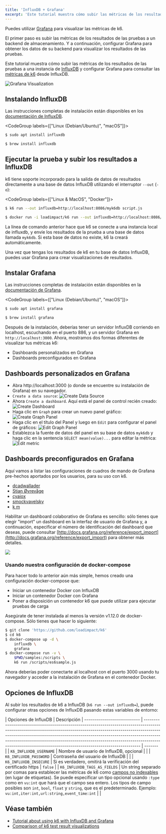 ```yaml
---
title: 'InfluxDB + Grafana'
excerpt: 'Este tutorial muestra cómo subir las métricas de los resultados de las pruebas a una instancia de InfluxDB y configurar Grafana para consultar las métricas de k6.'
---
```


Puedes utilizar [Grafana](https://grafana.com/grafana/) para visualizar las métricas de k6.

El primer paso es subir las métricas de los resultados de las pruebas a un backend de almacenamiento. Y a continuación, configurar Grafana para obtener los datos de su backend para visualizar los resultados de las pruebas.

Este tutorial muestra cómo subir las métricas de los resultados de las pruebas a una instancia de [InfluxDB](https://github.com/influxdata/influxdb) y configurar Grafana para consultar las [métricas de k6](/using-k6/metrics) desde InfluxDB.

![Grafana Visualization](./images/InfluxDB-Grafana/grafana-visualization.png)

## Instalando InfluxDB

Las instrucciones completas de instalación están disponibles en los [documentación de InfluxDB](https://docs.influxdata.com/influxdb/v1.2/introduction/installation/).

<CodeGroup labels={["Linux (Debian/Ubuntu)", "macOS"]}>

```bash
$ sudo apt install influxdb
```

```bash
$ brew install influxdb
```

</CodeGroup>

## Ejecutar la prueba y subir los resultados a InfluxDB

k6 tiene soporte incorporado para la salida de datos de resultados directamente a una base de datos InfluxDB utilizando el interruptor `--out` (`-o`):

<CodeGroup labels={["Linux & MacOS", "Docker"]}>

```bash
$ k6 run --out influxdb=http://localhost:8086/myk6db script.js
```

```bash
$ docker run -i loadimpact/k6 run --out influxdb=http://localhost:8086/myk6db - <script.js
```

</CodeGroup>

La línea de comando anterior hace que k6 se conecte a una instancia local de influxdb, y envíe los resultados de la prueba a una base de datos llamada `myk6db`. Si esta base de datos no existe, k6 la creará automáticamente.

Una vez que tengas los resultados de k6 en tu base de datos InfluxDB, puedes usar Grafana para crear visualizaciones de resultados.

## Instalar Grafana


Las instrucciones completas de instalación están disponibles en la [documentación de Grafana](http://docs.grafana.org/installation/).

<CodeGroup labels={["Linux (Debian/Ubuntu)", "macOS"]}>

```bash
$ sudo apt install grafana
```

```bash
$ brew install grafana
```

</CodeGroup>

Después de la instalación, deberías tener un servidor InfluxDB corriendo en localhost, escuchando en el puerto 886, y un servidor Grafana en `http://localhost:3000`. Ahora, mostramos dos formas diferentes de visualizar tus métricas k6:

- Dashboards personalizados en Grafana
- Dashboards preconfigurados en Grafana

## Dashboards personalizados en Grafana

- Abra http://localhost:3000 (o donde se encuentre su instalación de Grafana) en su navegador.
- `Create a data source`:
  ![Create Data Source](./images/InfluxDB-Grafana/grafana-create-data-source.png)
- Ahora `Create a dashboard`. Aquí está el panel de control recién creado:
  ![Create Dashboard](./images/InfluxDB-Grafana/grafana-new-dashboard.png)
- Haga clic en `Graph` para crear un nuevo panel gráfico:
  ![Create Graph Panel](./images/InfluxDB-Grafana/grafana-new-graph-panel.png)
- Haga clic en el título del Panel y luego en `Edit` para configurar el panel de gráficos:
  ![Edit Graph Panel](./images/InfluxDB-Grafana/grafana-configure-graph-panel.png)
- Establezca la fuente de datos del panel en su base de datos `myk6db` y haga clic en la sentencia `SELECT mean(value)...` para editar la métrica:
  ![Edit metric](./images/InfluxDB-Grafana/grafana-edit-metric.png)

## Dashboards preconfigurados en Grafana

Aquí vamos a listar las configuraciones de cuadros de mando de Grafana pre-hechos aportados por los usuarios, para su uso con k6.

- [dcadwallader](https://grafana.com/grafana/dashboards/2587)
- [Stian Øvrevåge](https://grafana.com/grafana/dashboards/4411)
- [cyaiox](https://grafana.com/grafana/dashboards/8156)
- [smockvavelsky](https://grafana.com/grafana/dashboards/10553)
- [k m](https://grafana.com/grafana/dashboards/10660)


Habilitar un dashboard colaborativo de Grafana es sencillo: sólo tienes que elegir "import" un dashboard en la interfaz de usuario de Grafana y, a continuación, especificar el número de identificación del dashboard que deseas, puede consultar [http://docs.grafana.org/reference/export_import](http://docs.grafana.org/reference/export_import) para obtener más detalles.


![](./images/InfluxDB-Grafana/grafana-dave.png)

### Usando nuestra configuración de docker-compose

Para hacer todo lo anterior aún más simple, hemos creado una configuración docker-compose que:

- Iniciar un contenedor Docker con InfluxDB
- Iniciar un contenedor Docker con Grafana
- Poner a disposición un contenedor k6 que puede utilizar para ejecutar pruebas de carga

Asegúrate de tener instalada al menos la versión v1.12.0 de docker-compose. Sólo tienes que hacer lo siguiente:


```bash
$ git clone 'https://github.com/loadimpact/k6'
$ cd k6
$ docker-compose up -d \
    influxdb \
    grafana
$ docker-compose run -v \
    $PWD/samples:/scripts \
    k6 run /scripts/es6sample.js
```

Ahora deberías poder conectarte al localhost con el puerto 3000 usando tu navegador y acceder a la instalación de Grafana en el contenedor Docker.

## Opciones de InfluxDB

Al subir los resultados de k6 a InfluxDB (`k6 run --out influxdb=`), puede configurar otras opciones de InfluxDB pasando estas variables de entorno:

| Opciones de InfluxDB             | Descripción
| ---------------------------- | ---------------------------------------------------------------------------------------------------------------------------------------------------------------------------------------------------------------------------------------------------------------------------------------------------------------------------------------------------------------------------------------------------- | ------- |
| `K6_INFLUXDB_USERNAME`       | Nombre de usuario de InfluxDB, opcional
                                                                                                                                                                                                                                                                                                                                                                          |         |
| `K6_INFLUXDB_PASSWORD`       | Contraseña del usuario de InfluxDB                                                                                                                                                                                                                                                                                                                                                                               |         |
| `K6_INFLUXDB_INSECURE`       | Si es verdadero, omitirá la verificación del certificado https                                                                                                                                                                                                                                                                                                                                               | `false` |
| `K6_INFLUXDB_TAGS_AS_FIELDS` |  Un string separado por comas para establecer las métricas de k6 como [campos no indexables](https://docs.influxdata.com/influxdb/v1.8/concepts/glossary/#field) (en lugar de etiquetas). Se puede especificar un tipo opcional usando `:type` como en `vu:int` que hará que el campo sea entero. Los tipos de campo posibles son `int`, `bool`, `float` y `string`, que es el predeterminado. Ejemplo: `vu:int,iter:int,url:string,event_time:int` |         |

## Véase también

- [Tutorial about using k6 with InfluxDB and Grafana](https://k6.io/blog/k6-loves-grafana/)
- [Comparison of k6 test result visualizations](https://k6.io/blog/comparison-of-k6-test-result-visualizations)
